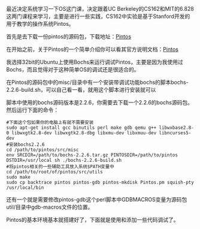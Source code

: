 <!---
title:: Pintos实验环境搭建
date:: 2014-11-26 21:08
categories:: 系统与网络
tags:: c, pintos, thread
-->

最近决定系统学习一下OS这门课，决定跟着UC Berkeley的CS162和MIT的6.828这两门课程来学习，主要是进行一些实践，CS162中实验是基于Stanford开发的用于教学的操作系统Pintos。

首先是去下载一份pintos的源码包，下载地址：[Pintos](http://www.stanford.edu/class/cs140/projects/pintos/pintos.tar.gz)

在开始之前，关于Pintos的一个简单介绍你可以看其官方说明文档：[Pintos](http://web.stanford.edu/class/cs140/projects/pintos/pintos_1.html)

我选择32bit的Ubuntu上使用Bochs来运行调试Pintos，主要是因为我使用过Bochs，而且觉得对于这种简单OS的调试还是很适合的。

在Pintos的源码包中的misc/目录中有一个安装带调试功能bochs的脚本bochs-2.2.6-build.sh，可以自己看一看，就用这个脚本进行安装就可以

脚本中使用的bochs源码版本是2.2.6，你需要去下载一个2.2.6的bochs源码包。然后运行下面的命令：
````
#下面这个包如果你的电脑上有就不需要安装
sudo apt-get install gcc binutils perl make gdb qemu g++ libwxbase2.8-0 libwxgtk2.8-dev libwxgtk2.8-dbg libxmu-dev libxmuu-dev libncurses5-dev
#安装bochs2.2.6
cd /path/to/pintos/src/misc
env SRCDIR=/path/to/bochs-2.2.6.tar.gz PINTOSDIR=/path/to/pintos DSTDIR=/usr/local sh ./bochs-2.2.6-build.sh
#将pintos相关的一些辅助工具放入系统$PATH变量中
cd /path/to/root/of/pintos/src/utils
sudo make
sudo cp backtrace pintos pintos-gdb pintos-mkdisk Pintos.pm squish-pty /usr/local/bin
````

还有一个就是需要修改pintos-gdb这个perl脚本中GDBMACROS变量为源码包util/目录中gdb-macros文件的位置。

Pintos的基本环境基本就搭建好了，下面就是使用和添加一些代码调试了。
